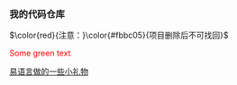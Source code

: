### 我的代码仓库

$\color{red}{注意：}\color{#fbbc05}{项目删除后不可找回}$

<font color="red"> Some green text </font>

[易语言做的一些小礼物](https://github.com/luqin12368/e_word)
